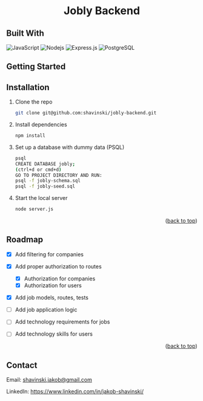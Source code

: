 <a name="readme-top"></a>

<!-- PROJECT HEADER-->
<br />
<div align="center">
  <h1 align="center">
    Jobly Backend
  </h1>
</div>


## Built With


![JavaScript](https://img.shields.io/badge/javascript-%23323330.svg?style=for-the-badge&logo=javascript&logoColor=%23F7DF1E)
![Nodejs](https://img.shields.io/badge/Node.js-339933?style=for-the-badge&logo=nodedotjs&logoColor=white)
![Express.js](https://img.shields.io/badge/Express.js-000000?style=for-the-badge&logo=express&logoColor=white)
![PostgreSQL](https://img.shields.io/badge/PostgreSQL-316192?style=for-the-badge&logo=postgresql&logoColor=white)


<!-- GETTING STARTED -->
## Getting Started

## Installation

1. Clone the repo
   ```sh
   git clone git@github.com:shavinski/jobly-backend.git
   ```
2. Install dependencies
   ```sh
   npm install 
   ```
3. Set up a database with dummy data (PSQL)
   ```sh
   psql
   CREATE DATABASE jobly;
   (ctrl+d or cmd+d) 
   GO TO PROJECT DIRECTORY AND RUN:
   psql -f jobly-schema.sql
   psql -f jobly-seed.sql
   ```
4. Start the local server
   ```sh
   node server.js
   ```

<p align="right">(<a href="#readme-top">back to top</a>)</p>


<!-- ROADMAP -->
## Roadmap

- [x] Add filtering for companies
- [x] Add proper authorization to routes
    - [x] Authorization for companies
    - [x] Authorization for users
- [x] Add job models, routes, tests
- [ ] Add job application logic
- [ ] Add technology requirements for jobs
- [ ] Add technology skills for users 


<p align="right">(<a href="#readme-top">back to top</a>)</p>

<!-- CONTACT -->
## Contact

Email: shavinski.jakob@gmail.com

LinkedIn: https://www.linkedin.com/in/jakob-shavinski/
